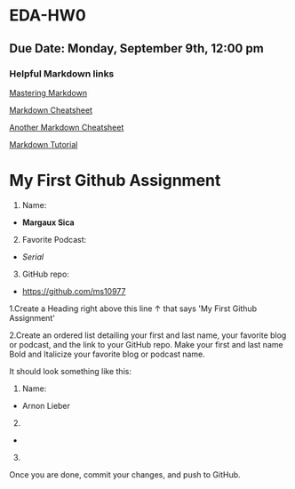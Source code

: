 # EDA-HW0
## Due Date: Monday, September 9th, 12:00 pm 
### Helpful Markdown links
[Mastering Markdown](https://guides.github.com/features/mastering-markdown/)

[Markdown Cheatsheet](https://github.com/adam-p/markdown-here/wiki/Markdown-Cheatsheet)

[Another Markdown Cheatsheet](https://guides.github.com/pdfs/markdown-cheatsheet-online.pdf)

[Markdown Tutorial](https://www.markdowntutorial.com/)


# My First Github Assignment
1. Name:

 * **Margaux Sica**
 
2. Favorite Podcast: 

 * *Serial*
 
3. GitHub repo:
 
 * https://github.com/ms10977

1.Create a Heading right above this line &uarr; that says 'My First Github Assignment' 

2.Create an ordered list detailing your first and last name, your favorite blog or podcast, and the link to your GitHub repo. Make your first and last name Bold and Italicize your favorite blog or podcast name.  

It should look something like this: 

1. Name:
  * Arnon Lieber
2. 
  * 
3. 

Once you are done, commit your changes, and push to GitHub. 
